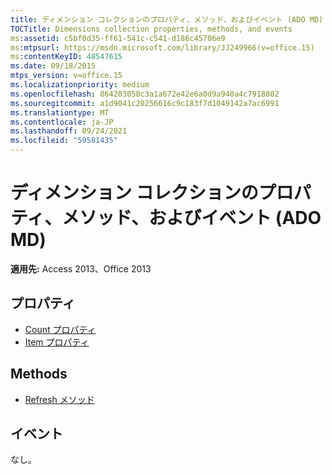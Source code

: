 ```yaml
---
title: ディメンション コレクションのプロパティ、メソッド、およびイベント (ADO MD)
TOCTitle: Dimensions collection properties, methods, and events
ms:assetid: c5bf0d35-ff61-541c-c541-d186c45706e9
ms:mtpsurl: https://msdn.microsoft.com/library/JJ249966(v=office.15)
ms:contentKeyID: 48547615
ms.date: 09/18/2015
mtps_version: v=office.15
ms.localizationpriority: medium
ms.openlocfilehash: 864203058c3a1a672e42e6a0d9a940a4c7918802
ms.sourcegitcommit: a1d9041c20256616c9c183f7d1049142a7ac6991
ms.translationtype: MT
ms.contentlocale: ja-JP
ms.lasthandoff: 09/24/2021
ms.locfileid: "59581435"
---
```

# <a name="dimensions-collection-properties-methods-and-events-ado-md"></a>ディメンション コレクションのプロパティ、メソッド、およびイベント (ADO MD)


**適用先:** Access 2013、Office 2013

## <a name="properties"></a>プロパティ

- [Count プロパティ](count-property-ado.md)
- [Item プロパティ](item-property-ado.md)

## <a name="methods"></a>Methods

- [Refresh メソッド](refresh-method-ado.md)

## <a name="events"></a>イベント

なし。

